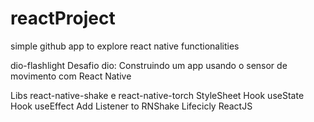 # reactProject
simple github app to explore react native functionalities

dio-flashlight
Desafio dio: Construindo um app usando o sensor de movimento com React Native

Libs react-native-shake e react-native-torch
StyleSheet
Hook useState
Hook useEffect
Add Listener to RNShake
Lifecicly ReactJS
